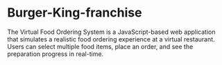 # Burger-King-franchise
The Virtual Food Ordering System is a JavaScript-based web application that simulates a realistic food ordering experience at a virtual restaurant. Users can select multiple food items, place an order, and see the preparation progress in real-time. 
